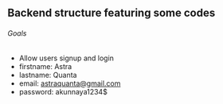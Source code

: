 ## Backend structure featuring some codes

###### Goals
- Allow users signup and login
- firstname: Astra
- lastname: Quanta
- email: astraquanta@gmail.com
- password: akunnaya1234$


